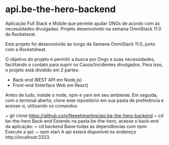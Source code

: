 # api.be-the-hero-backend
Aplicação Full Stack e Mobile que permite ajudar ONGs de acordo com as necessidades divulgadas. Projeto desenvolvido na semana OmniStack 11.0 da Rocketseat.


Este projeto foi desenvolvido ao longo da Semana OmniStack 11.0, junto com a Rocketsheat.

O objetivo do projeto é permitir a busca por Ongs e suas necessidades, facilitando o contato para suprir os Casos/Incidentes divulgados. Para isso, o projeto está dividido em 2 partes:


- Back-end (REST API em Node.js)
- Front-end (Interface Web em React)



Antes de tudo, instale o node, npm e yarn em seu ambiente. Em seguida, com o terminal aberto, clone este repositório em sua pasta de preferência e acesse-o, utilizando os comandos:



~ git clone https://github.com/Neeehmartins/api.be-the-hero-backend
~ cd be-the-hero
Back-end
Estando na pasta be-the-hero, acesse o back-end da aplicação:
~ cd backend
Baixe todas as dependências com npm:
Execute a api:
~ npm start
A api estará disponível no endereço http://localhost:3333.
